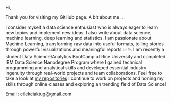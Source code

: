 Hi,

Thank you for visiting my GitHub page.
A bit about me …

I consider myself a data science enthusiast who is always eager to learn new topics and implement new ideas.
I also write about data science, machine learning, deep learning and statistics.
I am passionate about Machine Learning, transforming raw data into useful formats, telling stories through powerful visualizations and meaningful reports 📈📉
I am recently a student Data Science/Analytics BootCamp at Rice University and completed IBM Data Science Nanodegree Program where I gained technical programming and analytical skills and developed essential industry ingenuity through real-world projects and team collaborations. Feel free to take a look at [my repositories](https://github.com/aktugchelekche?tab=repositories)
I continue to work on projects and honing my skills through online classes and exploring an trending field of Data Science!

Email : cilekciaktug@gmail.com
